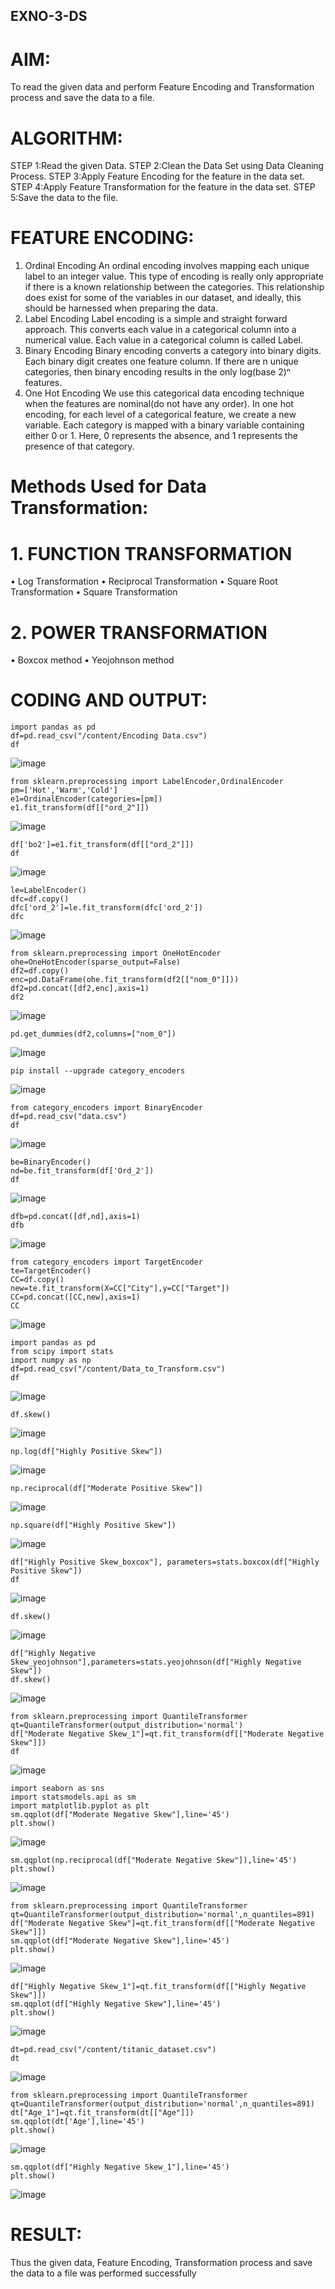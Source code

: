 ## EXNO-3-DS

# AIM:
To read the given data and perform Feature Encoding and Transformation process and save the data to a file.

# ALGORITHM:
STEP 1:Read the given Data.
STEP 2:Clean the Data Set using Data Cleaning Process.
STEP 3:Apply Feature Encoding for the feature in the data set.
STEP 4:Apply Feature Transformation for the feature in the data set.
STEP 5:Save the data to the file.

# FEATURE ENCODING:
1. Ordinal Encoding
An ordinal encoding involves mapping each unique label to an integer value. This type of encoding is really only appropriate if there is a known relationship between the categories. This relationship does exist for some of the variables in our dataset, and ideally, this should be harnessed when preparing the data.
2. Label Encoding
Label encoding is a simple and straight forward approach. This converts each value in a categorical column into a numerical value. Each value in a categorical column is called Label.
3. Binary Encoding
Binary encoding converts a category into binary digits. Each binary digit creates one feature column. If there are n unique categories, then binary encoding results in the only log(base 2)ⁿ features.
4. One Hot Encoding
We use this categorical data encoding technique when the features are nominal(do not have any order). In one hot encoding, for each level of a categorical feature, we create a new variable. Each category is mapped with a binary variable containing either 0 or 1. Here, 0 represents the absence, and 1 represents the presence of that category.

# Methods Used for Data Transformation:
  # 1. FUNCTION TRANSFORMATION
• Log Transformation
• Reciprocal Transformation
• Square Root Transformation
• Square Transformation
  # 2. POWER TRANSFORMATION
• Boxcox method
• Yeojohnson method

# CODING AND OUTPUT:
~~~
import pandas as pd
df=pd.read_csv("/content/Encoding Data.csv")
df
~~~
![image](https://github.com/user-attachments/assets/6e7483c7-c80d-4577-9533-a10fcc424ba6)

~~~
from sklearn.preprocessing import LabelEncoder,OrdinalEncoder
pm=['Hot','Warm','Cold']
e1=OrdinalEncoder(categories=[pm])
e1.fit_transform(df[["ord_2"]])

~~~
![image](https://github.com/user-attachments/assets/76b695c7-73d7-4a05-bdaf-1867a88faba2)

~~~
df['bo2']=e1.fit_transform(df[["ord_2"]])
df
~~~
![image](https://github.com/user-attachments/assets/89e0f6c5-d428-4124-b5ac-f9555e3bbdaf)

~~~
le=LabelEncoder()
dfc=df.copy()
dfc['ord_2']=le.fit_transform(dfc['ord_2'])
dfc
~~~

![image](https://github.com/user-attachments/assets/b65c6650-21f8-4bc7-bb05-4b713240d66d)

~~~
from sklearn.preprocessing import OneHotEncoder
ohe=OneHotEncoder(sparse_output=False)
df2=df.copy()
enc=pd.DataFrame(ohe.fit_transform(df2[["nom_0"]]))
df2=pd.concat([df2,enc],axis=1)
df2
~~~

![image](https://github.com/user-attachments/assets/5696cae0-49c4-4f88-abef-66c4712b7e44)

~~~
pd.get_dummies(df2,columns=["nom_0"])
~~~

![image](https://github.com/user-attachments/assets/cbf34f7c-f7af-4eae-8892-b8a00510ba47)

~~~
pip install --upgrade category_encoders
~~~

![image](https://github.com/user-attachments/assets/d2697434-d676-4a23-a29a-a4e68093e0db)

~~~
from category_encoders import BinaryEncoder
df=pd.read_csv("data.csv")
df
~~~

![image](https://github.com/user-attachments/assets/f0d63853-de49-4684-bdc3-054318c8584a)

~~~
be=BinaryEncoder()
nd=be.fit_transform(df['Ord_2'])
df
~~~

![image](https://github.com/user-attachments/assets/fcd8f683-e2a1-42fd-8643-be25a1cb9eef)

~~~
dfb=pd.concat([df,nd],axis=1)
dfb
~~~

![image](https://github.com/user-attachments/assets/767dee95-e799-4d5f-b28d-42e3bf5fdad2)

~~~
from category_encoders import TargetEncoder
te=TargetEncoder()
CC=df.copy()
new=te.fit_transform(X=CC["City"],y=CC["Target"])
CC=pd.concat([CC,new],axis=1)
CC
~~~

![image](https://github.com/user-attachments/assets/d6eadc18-2161-490b-853d-2953769c427f)

~~~
import pandas as pd
from scipy import stats
import numpy as np
df=pd.read_csv("/content/Data_to_Transform.csv")
df
~~~

![image](https://github.com/user-attachments/assets/d3589260-b23d-497d-828a-0211c184986b)

~~~
df.skew()
~~~

![image](https://github.com/user-attachments/assets/e88af397-4b99-4d66-93b2-125f6709b3b2)

~~~
np.log(df["Highly Positive Skew"])
~~~
![image](https://github.com/user-attachments/assets/8831fee3-a581-4b65-abc6-03e52131948c)

~~~
np.reciprocal(df["Moderate Positive Skew"])
~~~

![image](https://github.com/user-attachments/assets/7a86718f-50d4-44d0-bd8d-8e3e423489d8)

~~~
np.square(df["Highly Positive Skew"])
~~~

![image](https://github.com/user-attachments/assets/3596132e-6b17-499c-a705-b4232e9a336e)

~~~
df["Highly Positive Skew_boxcox"], parameters=stats.boxcox(df["Highly Positive Skew"])
df
~~~

![image](https://github.com/user-attachments/assets/4474fbc6-45ae-4113-b268-52c9fcf03f68)

~~~
df.skew()
~~~

![image](https://github.com/user-attachments/assets/7b2a1a6a-9aaf-40b9-8341-b7d9ab9332cb)

~~~
df["Highly Negative Skew_yeojohnson"],parameters=stats.yeojohnson(df["Highly Negative Skew"])
df.skew()
~~~

![image](https://github.com/user-attachments/assets/c2de5ad1-b8b5-4ec0-a6db-7f9fc096425f)

~~~
from sklearn.preprocessing import QuantileTransformer
qt=QuantileTransformer(output_distribution='normal')
df["Moderate Negative Skew_1"]=qt.fit_transform(df[["Moderate Negative Skew"]])
df
~~~

![image](https://github.com/user-attachments/assets/f85f47d6-9b82-44ad-ac25-ac78a7e0c62f)

~~~
import seaborn as sns
import statsmodels.api as sm
import matplotlib.pyplot as plt
sm.qqplot(df["Moderate Negative Skew"],line='45')
plt.show()
~~~

![image](https://github.com/user-attachments/assets/20a65696-779b-4dc0-a144-9fb4779d1d24)

~~~
sm.qqplot(np.reciprocal(df["Moderate Negative Skew"]),line='45')
plt.show()
~~~


![image](https://github.com/user-attachments/assets/d6e51929-71cb-47e8-b11a-0024d60cee00)

~~~
from sklearn.preprocessing import QuantileTransformer
qt=QuantileTransformer(output_distribution='normal',n_quantiles=891)
df["Moderate Negative Skew"]=qt.fit_transform(df[["Moderate Negative Skew"]])
sm.qqplot(df["Moderate Negative Skew"],line='45')
plt.show()
~~~


![image](https://github.com/user-attachments/assets/fddd10e0-3747-4916-b61b-c91df90d02f6)

~~~
df["Highly Negative Skew_1"]=qt.fit_transform(df[["Highly Negative Skew"]])
sm.qqplot(df["Highly Negative Skew"],line='45')
plt.show()
~~~


![image](https://github.com/user-attachments/assets/27de13f2-75a6-4b09-9252-2a484963df80)

~~~
dt=pd.read_csv("/content/titanic_dataset.csv")
dt
~~~


![image](https://github.com/user-attachments/assets/e2a1fe5d-6e08-41a6-b69c-781485f2579d)

~~~
from sklearn.preprocessing import QuantileTransformer
qt=QuantileTransformer(output_distribution='normal',n_quantiles=891)
dt["Age_1"]=qt.fit_transform(dt[["Age"]])
sm.qqplot(dt['Age'],line='45') 
plt.show()
~~~


![image](https://github.com/user-attachments/assets/ef45f6eb-a9c2-46a9-a28b-d3d50589dbf4)

~~~
sm.qqplot(df["Highly Negative Skew_1"],line='45')
plt.show()
~~~


![image](https://github.com/user-attachments/assets/1ea75130-d47c-42f1-80e6-7e8813a4435c)




# RESULT:
Thus the given data, Feature Encoding, Transformation process and save the data to a file was performed successfully



       
